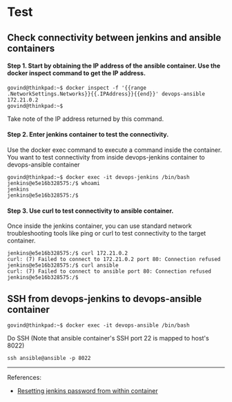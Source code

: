 
# Test

## Check connectivity between jenkins and ansible containers

#### Step 1. Start by obtaining the IP address of the ansible container. Use the docker inspect command to get the IP address.

```
govind@thinkpad:~$ docker inspect -f '{{range .NetworkSettings.Networks}}{{.IPAddress}}{{end}}' devops-ansible 
172.21.0.2
govind@thinkpad:~$ 

```

Take note of the IP address returned by this command.

#### Step 2. Enter jenkins container to test the connectivity.

Use the docker exec command to execute a command inside the container. You want to test connectivity from inside devops-jenkins container to devops-ansible container

```
govind@thinkpad:~$ docker exec -it devops-jenkins /bin/bash
jenkins@e5e16b328575:/$ whoami
jenkins
jenkins@e5e16b328575:/$ 
```

#### Step 3. Use curl to test connectivity to ansible container.

Once inside the jenkins container, you can use standard network troubleshooting tools like ping or curl to test connectivity to the target container.

```
jenkins@e5e16b328575:/$ curl 172.21.0.2
curl: (7) Failed to connect to 172.21.0.2 port 80: Connection refused
jenkins@e5e16b328575:/$ curl ansible
curl: (7) Failed to connect to ansible port 80: Connection refused
jenkins@e5e16b328575:/$ 
```

## SSH from devops-jenkins to devops-ansible container

```
govind@thinkpad:~$ docker exec -it devops-ansible /bin/bash
```

Do SSH (Note that ansible container's SSH port 22 is mapped to host's 8022)

```
ssh ansible@ansible -p 8022
```


---

References:
- [Resetting jenkins password from within container](https://upadhyaymanas3.medium.com/how-to-reset-jenkins-password-in-docker-containers-in-just-10-simple-steps-1370c049bbd7)

